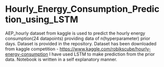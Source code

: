 # Hourly_Energy_Consumption_Prediction_using_LSTM
 AEP_hourly dataset from kaggle is used to predict the hourly energy consumption(24 datapoints) providing data of n(hyperparameter) prior days.
 Dataset is provided in the repository. Dataset has been downloaded from kaggle competition - https://www.kaggle.com/robikscube/hourly-energy-consumption
 I have used LSTM to make prediction from the prior data.
 Notebook is written in a self explanatory manner.
